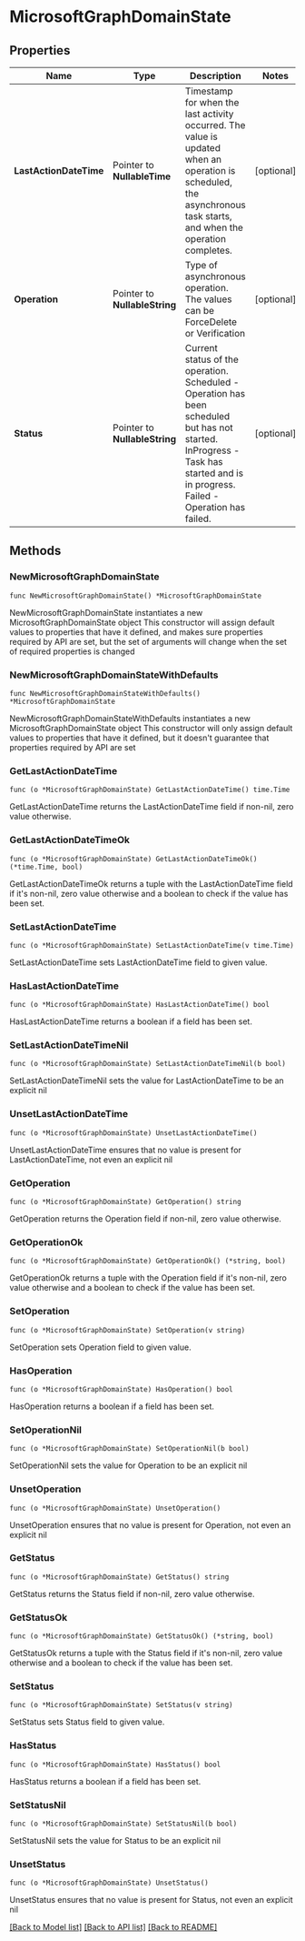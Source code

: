 # MicrosoftGraphDomainState

## Properties

Name | Type | Description | Notes
------------ | ------------- | ------------- | -------------
**LastActionDateTime** | Pointer to **NullableTime** | Timestamp for when the last activity occurred. The value is updated when an operation is scheduled, the asynchronous task starts, and when the operation completes. | [optional] 
**Operation** | Pointer to **NullableString** | Type of asynchronous operation. The values can be ForceDelete or Verification | [optional] 
**Status** | Pointer to **NullableString** | Current status of the operation.  Scheduled - Operation has been scheduled but has not started.  InProgress - Task has started and is in progress.  Failed - Operation has failed. | [optional] 

## Methods

### NewMicrosoftGraphDomainState

`func NewMicrosoftGraphDomainState() *MicrosoftGraphDomainState`

NewMicrosoftGraphDomainState instantiates a new MicrosoftGraphDomainState object
This constructor will assign default values to properties that have it defined,
and makes sure properties required by API are set, but the set of arguments
will change when the set of required properties is changed

### NewMicrosoftGraphDomainStateWithDefaults

`func NewMicrosoftGraphDomainStateWithDefaults() *MicrosoftGraphDomainState`

NewMicrosoftGraphDomainStateWithDefaults instantiates a new MicrosoftGraphDomainState object
This constructor will only assign default values to properties that have it defined,
but it doesn't guarantee that properties required by API are set

### GetLastActionDateTime

`func (o *MicrosoftGraphDomainState) GetLastActionDateTime() time.Time`

GetLastActionDateTime returns the LastActionDateTime field if non-nil, zero value otherwise.

### GetLastActionDateTimeOk

`func (o *MicrosoftGraphDomainState) GetLastActionDateTimeOk() (*time.Time, bool)`

GetLastActionDateTimeOk returns a tuple with the LastActionDateTime field if it's non-nil, zero value otherwise
and a boolean to check if the value has been set.

### SetLastActionDateTime

`func (o *MicrosoftGraphDomainState) SetLastActionDateTime(v time.Time)`

SetLastActionDateTime sets LastActionDateTime field to given value.

### HasLastActionDateTime

`func (o *MicrosoftGraphDomainState) HasLastActionDateTime() bool`

HasLastActionDateTime returns a boolean if a field has been set.

### SetLastActionDateTimeNil

`func (o *MicrosoftGraphDomainState) SetLastActionDateTimeNil(b bool)`

 SetLastActionDateTimeNil sets the value for LastActionDateTime to be an explicit nil

### UnsetLastActionDateTime
`func (o *MicrosoftGraphDomainState) UnsetLastActionDateTime()`

UnsetLastActionDateTime ensures that no value is present for LastActionDateTime, not even an explicit nil
### GetOperation

`func (o *MicrosoftGraphDomainState) GetOperation() string`

GetOperation returns the Operation field if non-nil, zero value otherwise.

### GetOperationOk

`func (o *MicrosoftGraphDomainState) GetOperationOk() (*string, bool)`

GetOperationOk returns a tuple with the Operation field if it's non-nil, zero value otherwise
and a boolean to check if the value has been set.

### SetOperation

`func (o *MicrosoftGraphDomainState) SetOperation(v string)`

SetOperation sets Operation field to given value.

### HasOperation

`func (o *MicrosoftGraphDomainState) HasOperation() bool`

HasOperation returns a boolean if a field has been set.

### SetOperationNil

`func (o *MicrosoftGraphDomainState) SetOperationNil(b bool)`

 SetOperationNil sets the value for Operation to be an explicit nil

### UnsetOperation
`func (o *MicrosoftGraphDomainState) UnsetOperation()`

UnsetOperation ensures that no value is present for Operation, not even an explicit nil
### GetStatus

`func (o *MicrosoftGraphDomainState) GetStatus() string`

GetStatus returns the Status field if non-nil, zero value otherwise.

### GetStatusOk

`func (o *MicrosoftGraphDomainState) GetStatusOk() (*string, bool)`

GetStatusOk returns a tuple with the Status field if it's non-nil, zero value otherwise
and a boolean to check if the value has been set.

### SetStatus

`func (o *MicrosoftGraphDomainState) SetStatus(v string)`

SetStatus sets Status field to given value.

### HasStatus

`func (o *MicrosoftGraphDomainState) HasStatus() bool`

HasStatus returns a boolean if a field has been set.

### SetStatusNil

`func (o *MicrosoftGraphDomainState) SetStatusNil(b bool)`

 SetStatusNil sets the value for Status to be an explicit nil

### UnsetStatus
`func (o *MicrosoftGraphDomainState) UnsetStatus()`

UnsetStatus ensures that no value is present for Status, not even an explicit nil

[[Back to Model list]](../README.md#documentation-for-models) [[Back to API list]](../README.md#documentation-for-api-endpoints) [[Back to README]](../README.md)


